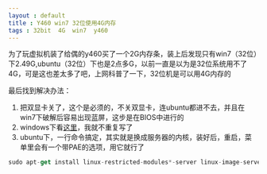 ```yaml
---
layout : default 
title : Y460 win7 32位使用4G内存
tags : 32bit  4G  win7  y460
---
```


为了玩虚拟机装了给偶的y460买了一个2G内存条，装上后发现只有win7（32位）下2.49G,ubuntu（32位）下也是2点多G，以前一直是以为是32位系统用不了4G，可是这也差太多了吧，上网科普了一下，32位机是可以用4G内存的

最后找到解决办法：

1. 把双显卡关了，这个是必须的，不关双显卡，连ubuntu都进不去，并且在win7下破解后容易出现蓝屏，这步是在BIOS中进行的
2. windows下看<a title="新浪科技~不会有毒滴" href="http://tech.sina.com.cn/h/2010-01-21/05401223748.shtml" target="_blank">这里</a>，我就不重复写了
3. ubuntu下，一行命令搞定，其实就是换成服务器的内核，装好后，重启，菜单里会有一个带PAE的选项，用它就行了
```javascript
sudo apt-get install linux-restricted-modules*-server linux-image-server linux-headers-server linux-server
```
